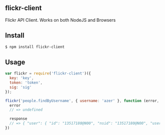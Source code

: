 ## flickr-client

Flickr API Client. Works on both NodeJS and Browsers

## Install

```bash
$ npm install flickr-client
```

## Usage

```js
var flickr = require('flickr-client')({
  key: 'key',
  token: 'token',
  sig: 'sig'
});

flickr('people.findByUsername', { username: 'azer' }, function (error, response) {
  error
  // => undefined

  response
  // => { "user": { "id": "13517180@N00", "nsid": "13517180@N00", "username": { "_content": "azer" } }, "stat": "ok" }
})
```
